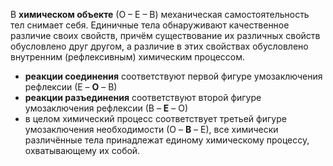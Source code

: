 В **химическом объекте** (О – Е – В) механическая самостоятельность тел снимает себя. Единичные тела обнаруживают качественное различие своих свойств, причём существование их различных свойств обусловлено друг другом, а различие в этих свойствах обусловлено внутренним (рефлексивным) химическим процессом.

- **реакции соединения** соответствуют первой фигуре умозаключения рефлексии (Е – **О** – В)
- **реакции разъединения** соответствуют второй фигуре умозаключения рефлексии (В – **Е** – О)
- в целом химический процесс соответствует третьей фигуре умозаключения необходимости (О – **В** – Е), все химически различённые тела принадлежат единому химическому процессу, охватывающему их собой.